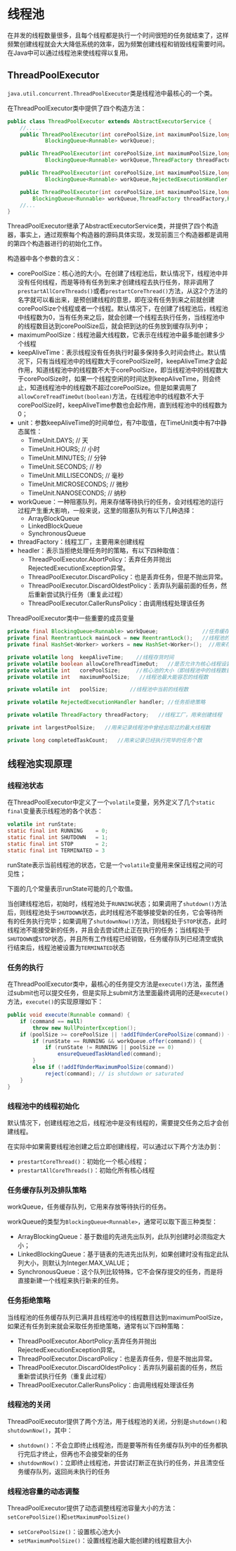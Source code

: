 # 线程池

在并发的线程数量很多，且每个线程都是执行一个时间很短的任务就结束了，这样频繁创建线程就会大大降低系统的效率，因为频繁创建线程和销毁线程需要时间。在Java中可以通过线程池来使线程得以复用。

## ThreadPoolExecutor

`java.util.concurrent.ThreadPoolExecutor`类是线程池中最核心的一个类。

在ThreadPoolExecutor类中提供了四个构造方法：

```java
public class ThreadPoolExecutor extends AbstractExecutorService {
    //.....
    public ThreadPoolExecutor(int corePoolSize,int maximumPoolSize,long keepAliveTime,TimeUnit unit,
            BlockingQueue<Runnable> workQueue);

    public ThreadPoolExecutor(int corePoolSize,int maximumPoolSize,long keepAliveTime,TimeUnit unit,
            BlockingQueue<Runnable> workQueue,ThreadFactory threadFactory);

    public ThreadPoolExecutor(int corePoolSize,int maximumPoolSize,long keepAliveTime,TimeUnit unit,
            BlockingQueue<Runnable> workQueue,RejectedExecutionHandler handler);

    public ThreadPoolExecutor(int corePoolSize,int maximumPoolSize,long keepAliveTime,TimeUnit unit,
        BlockingQueue<Runnable> workQueue,ThreadFactory threadFactory,RejectedExecutionHandler handler);
    //...
}
```

ThreadPoolExecutor继承了AbstractExecutorService类，并提供了四个构造器，事实上，通过观察每个构造器的源码具体实现，发现前面三个构造器都是调用的第四个构造器进行的初始化工作。

构造器中各个参数的含义：

- corePoolSize：核心池的大小。在创建了线程池后，默认情况下，线程池中并没有任何线程，而是等待有任务到来才创建线程去执行任务，除非调用了`prestartAllCoreThreads()`或者`prestartCoreThread()`方法，从这2个方法的名字就可以看出来，是预创建线程的意思，即在没有任务到来之前就创建corePoolSize个线程或者一个线程。默认情况下，在创建了线程池后，线程池中线程数为0，当有任务来之后，就会创建一个线程去执行任务，当线程池中的线程数目达到corePoolSize后，就会把到达的任务放到缓存队列中；
- maximumPoolSize：线程池最大线程数，它表示在线程池中最多能创建多少个线程
- keepAliveTime：表示线程没有任务执行时最多保持多久时间会终止。默认情况下，只有当线程池中的线程数大于corePoolSize时，keepAliveTime才会起作用，知道线程池中的线程数不大于corePoolSize，即当线程池中的线程数大于corePoolSize时，如果一个线程空闲的时间达到keepAliveTime，则会终止，知道线程池中的线程数不超过corePoolSize。但是如果调用了`allowCoreTreadTimeOut(boolean)`方法，在线程池中的线程数不大于corePoolSize时，keepAliveTime参数也会起作用，直到线程池中的线程数为0；
- unit：参数keepAliveTime的时间单位，有7中取值，在TimeUnit类中有7中静态属性：
    - TimeUnit.DAYS;          // 天
    - TimeUnit.HOURS;         // 小时
    - TimeUnit.MINUTES;       // 分钟
    - TimeUnit.SECONDS;       // 秒
    - TimeUnit.MILLISECONDS;  // 毫秒
    - TimeUnit.MICROSECONDS;  // 微秒
    - TimeUnit.NANOSECONDS;   // 纳秒
- workQueue：一种阻塞队列，用来存储等待执行的任务，会对线程池的运行过程产生重大影响，一般来说，这里的阻塞队列有以下几种选择：
    - ArrayBlockQueue
    - LinkedBlockQueue
    - SynchronousQueue
- threadFactory：线程工厂，主要用来创建线程
- headler：表示当拒绝处理任务时的策略，有以下四种取值：
    - ThreadPoolExecutor.AbortPolicy：丢弃任务并抛出RejectedExecutionException异常。
    - ThreadPoolExecutor.DiscardPolicy：也是丢弃任务，但是不抛出异常。
    - ThreadPoolExecutor.DiscardOldestPolicy：丢弃队列最前面的任务，然后重新尝试执行任务（重复此过程）
    - ThreadPoolExecutor.CallerRunsPolicy：由调用线程处理该任务

ThreadPoolExecutor类中一些重要的成员变量

```java
private final BlockingQueue<Runnable> workQueue;              //任务缓存队列，用来存放等待执行的任务
private final ReentrantLock mainLock = new ReentrantLock();   //线程池的主要状态锁，对线程池状态（比如线程池大小、runState等）的改变都要使用这个锁
private final HashSet<Worker> workers = new HashSet<Worker>();  //用来存放工作集

private volatile long  keepAliveTime;    //线程存货时间
private volatile boolean allowCoreThreadTimeOut;   //是否允许为核心线程设置存活时间
private volatile int   corePoolSize;     //核心池的大小（即线程池中的线程数目大于这个参数时，提交的任务会被放进任务缓存队列）
private volatile int   maximumPoolSize;   //线程池最大能容忍的线程数

private volatile int   poolSize;       //线程池中当前的线程数

private volatile RejectedExecutionHandler handler; //任务拒绝策略

private volatile ThreadFactory threadFactory;   //线程工厂，用来创建线程

private int largestPoolSize;   //用来记录线程池中曾经出现过的最大线程数

private long completedTaskCount;   //用来记录已经执行完毕的任务个数
```

## 线程池实现原理

### 线程池状态

在ThreadPoolExecutor中定义了一个`volatile`变量，另外定义了几个`static final`变量表示线程池的各个状态：

```java
volatile int runState;
static final int RUNNING    = 0;
static final int SHUTDOWN   = 1;
static final int STOP       = 2;
static final int TERMINATED = 3
```

runState表示当前线程池的状态，它是一个`volatile`变量用来保证线程之间的可见性；

下面的几个常量表示runState可能的几个取值。

当创建线程池后，初始时，线程池处于`RUNNING`状态；如果调用了`shutdown()`方法后，则线程池处于`SHUTDOWN`状态，此时线程池不能够接受新的任务，它会等待所有的任务执行完毕；如果调用了`shutdownNow()`方法，则线程处于`STOP`状态，此时线程池不能接受新的任务，并且会去尝试终止正在执行的任务；当线程处于`SHUTDOWN`或`STOP`状态，并且所有工作线程已经销毁，任务缓存队列已经清空或执行结束后，线程池被设置为`TERMINATED`状态

### 任务的执行

在ThreadPoolExecutor类中，最核心的任务提交方法是`execute()`方法，虽然通过submit也可以提交任务，但是实际上submit方法里面最终调用的还是`execute()`方法，`execute()`的实现原理如下：

```java
public void execute(Runnable command) {
    if (command == null)
        throw new NullPointerException();
    if (poolSize >= corePoolSize || !addIfUnderCorePoolSize(command)) {
        if (runState == RUNNING && workQueue.offer(command)) {
            if (runState != RUNNING || poolSize == 0)
                ensureQueuedTaskHandled(command);
        }
        else if (!addIfUnderMaximumPoolSize(command))
            reject(command); // is shutdown or saturated
    }
}
```

### 线程池中的线程初始化

默认情况下，创建线程池之后，线程池中是没有线程的，需要提交任务之后才会创建线程。

在实际中如果需要线程池创建之后立即创建线程，可以通过以下两个方法办到：

- `prestartCoreThread()`：初始化一个核心线程；
- `prestartAllCoreThreads()`：初始化所有核心线程

### 任务缓存队列及排队策略

workQueue，任务缓存队列，它用来存放等待执行的任务。

workQueue的类型为`BlockingQueue<Runnable>`，通常可以取下面三种类型：

- ArrayBlockingQueue：基于数组的先进先出队列，此队列创建时必须指定大小；
- LinkedBlockingQueue：基于链表的先进先出队列，如果创建时没有指定此队列大小，则默认为Integer.MAX_VALUE；
- SynchronousQueue：这个队列比较特殊，它不会保存提交的任务，而是将直接新建一个线程来执行新来的任务。

### 任务拒绝策略

当线程池的任务缓存队列已满并且线程池中的线程数目达到maximumPoolSize，如果还有任务到来就会采取任务拒绝策略，通常有以下四种策略：

- ThreadPoolExecutor.AbortPolicy:丢弃任务并抛出RejectedExecutionException异常。
- ThreadPoolExecutor.DiscardPolicy：也是丢弃任务，但是不抛出异常。
- ThreadPoolExecutor.DiscardOldestPolicy：丢弃队列最前面的任务，然后重新尝试执行任务（重复此过程）
- ThreadPoolExecutor.CallerRunsPolicy：由调用线程处理该任务

### 线程池的关闭

ThreadPoolExecutor提供了两个方法，用于线程池的关闭，分别是`shutdown()`和`shutdownNow()`，其中：

- `shutdown()`：不会立即终止线程池，而是要等所有任务缓存队列中的任务都执行完后才终止，但再也不会接受新的任务
- `shutdownNow()`：立即终止线程池，并尝试打断正在执行的任务，并且清空任务缓存队列，返回尚未执行的任务

### 线程池容量的动态调整

ThreadPoolExecutor提供了动态调整线程池容量大小的方法：`setCorePoolSize()`和`setMaximumPoolSize()`

- `setCorePoolSize()`：设置核心池大小
- `setMaximumPoolSize()`：设置线程池最大能创建的线程数目大小